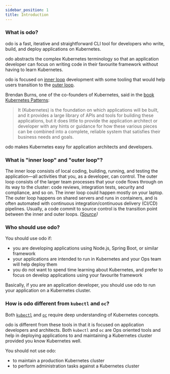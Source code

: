```yaml
---
sidebar_position: 1
title: Introduction
---
```


### What is odo?

odo is a fast, iterative and straightforward CLI tool for developers who write, build, and deploy applications on Kubernetes.

odo abstracts the complex Kubernetes terminology so that an application developer can focus on writing code in their favourite framework without having to learn Kubernetes.

odo is focused on [inner loop](./intro#what-is-inner-loop-and-outer-loop) development with some tooling that would help users transition to the [outer loop](./intro#what-is-inner-loop-and-outer-loop).

Brendan Burns, one of the co-founders of Kubernetes, said in the [book Kubernetes Patterns](https://www.redhat.com/cms/managed-files/cm-oreilly-kubernetes-patterns-ebook-f19824-201910-en.pdf):

> It (Kubernetes) is the foundation on which applications will be built, and it provides a large library of APIs and tools for building these applications, but it does little to provide the application architect or developer with any hints or guidance for how these various pieces can be combined into a complete, reliable system that satisfies their business needs and goals.

odo makes Kubernetes easy for application architects and developers.

### What is "inner loop" and "outer loop"?

The inner loop consists of local coding, building, running, and testing the application—all activities that you, as a developer, can control. The outer loop consists of the larger team processes that your code flows through on its way to the cluster: code reviews, integration tests, security and compliance, and so on. The inner loop could happen mostly on your laptop. The outer loop happens on shared servers and runs in containers, and is often automated with continuous integration/continuous delivery (CI/CD) pipelines. Usually, a code commit to source control is the transition point between the inner and outer loops.
*([Source](https://developers.redhat.com/blog/2020/06/16/enterprise-kubernetes-development-with-odo-the-cli-tool-for-developers#improving_the_developer_workflow))*

### Who should use odo?

You should use odo if:
* you are developing applications using Node.js, Spring Boot, or similar framework
* your applications are intended to run in Kubernetes and your Ops team will help deploy them
* you do not want to spend time learning about Kubernetes, and prefer to focus on develop applications using your favourite framework

Basically, if you are an application developer, you should use odo to run your application on a Kubernetes cluster.

### How is odo different from `kubectl` and `oc`?

Both [`kubectl`](https://github.com/kubernetes/kubectl) and [`oc`](https://github.com/openshift/oc/) require deep understanding of Kubernetes concepts.

odo is different from these tools in that it is focused on application developers and architects. Both `kubectl` and `oc` are Ops oriented tools and help in deploying applications to and maintaining a Kubernetes cluster provided you know Kubernetes well.

You should not use odo:
* to maintain a production Kubernetes cluster
* to perform administration tasks against a Kubernetes cluster